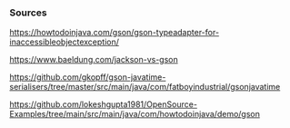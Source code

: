 ### Sources

https://howtodoinjava.com/gson/gson-typeadapter-for-inaccessibleobjectexception/

https://www.baeldung.com/jackson-vs-gson

https://github.com/gkopff/gson-javatime-serialisers/tree/master/src/main/java/com/fatboyindustrial/gsonjavatime

https://github.com/lokeshgupta1981/OpenSource-Examples/tree/main/src/main/java/com/howtodoinjava/demo/gson